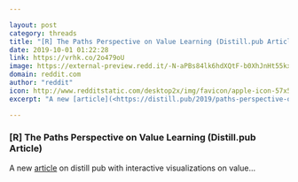 ```yaml
---

layout: post
category: threads
title: "[R] The Paths Perspective on Value Learning (Distill.pub Article)"
date: 2019-10-01 01:22:28
link: https://vrhk.co/2o479oU
image: https://external-preview.redd.it/-N-aPBs84lk6hdXQtF-b0XhJnHt55kxYX8-WndbaLPU.jpg?width=1200&height=400&auto=webp&s=52497cc93cd0b3e602baca84bcd3a278a5654824
domain: reddit.com
author: "reddit"
icon: http://www.redditstatic.com/desktop2x/img/favicon/apple-icon-57x57.png
excerpt: "A new [article](<https://distill.pub/2019/paths-perspective-on-value-learning/>) on distill pub with interactive visualizations on value..."

---
```


### [R] The Paths Perspective on Value Learning (Distill.pub Article)

A new [article](<https://distill.pub/2019/paths-perspective-on-value-learning/>) on distill pub with interactive visualizations on value...